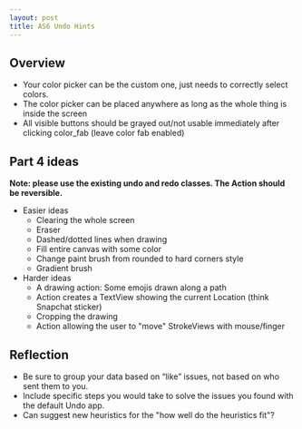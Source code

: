 ```yaml
---
layout: post
title: AS6 Undo Hints
---
```


## Overview
- Your color picker can be the custom one, just needs to correctly select colors. 
- The color picker can be placed anywhere as long as the whole thing is inside the screen
- All visible buttons should be grayed out/not usable immediately after clicking color_fab (leave color fab enabled)

## Part 4 ideas
**Note: please use the existing undo and redo classes. The Action should be reversible.**
- Easier ideas
  - Clearing the whole screen
  - Eraser
  - Dashed/dotted lines when drawing
  - Fill entire canvas with some color
  - Change paint brush from rounded to hard corners style
  - Gradient brush
- Harder ideas
  - A drawing action: Some emojis drawn along a path
  - Action creates a TextView showing the current Location (think Snapchat sticker)
  - Cropping the drawing
  - Action allowing the user to "move" StrokeViews with mouse/finger

## Reflection
- Be sure to group your data based on “like” issues, not based on who sent them to you.
- Include specific steps you would take to solve the issues you found with the default Undo app.
- Can suggest new heuristics for the "how well do the heuristics fit"?
